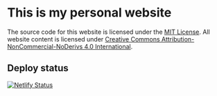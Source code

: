 # This is my personal website

The source code for this website is licensed under the [MIT License](/license). All website content is licensed under 
[Creative Commons Attribution-NonCommercial-NoDerivs 4.0 International](https://creativecommons.org/licenses/by-nc-nd/4.0/).

## Deploy status

[![Netlify Status](https://api.netlify.com/api/v1/badges/02d75dfa-7432-4d13-b6de-ac33093bd3a8/deploy-status)](https://app.netlify.com/sites/spectacular-rolypoly-2eee67/deploys)
